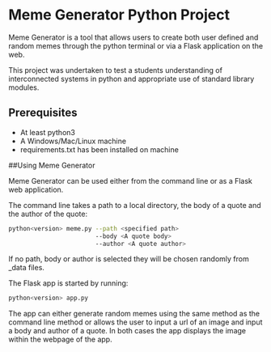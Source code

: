 # Meme Generator Python Project

Meme Generator is a tool that allows users to create both user 
defined and random memes through the python terminal or via a 
Flask application on the web.

This project was undertaken to test a students understanding of 
interconnected systems in python and appropriate use of standard
library modules.

## Prerequisites

- At least python3
- A Windows/Mac/Linux machine
- requirements.txt has been installed on machine

##Using Meme Generator

Meme Generator can be used either from the command line or as
a Flask web application.

The command line takes a path to a local directory, the body 
of a quote and the author of the quote: 

```bash
python<version> meme.py --path <specified path>
                        --body <A quote body>
                        --author <A quote author>
```
If no path, body or author is selected they will be chosen randomly
from _data files.

The Flask app is started by running:

```bash
python<version> app.py
```

The app can either generate random memes using the same method 
as the command line method or allows the user to input a url
of an image and input a body and author of a quote.
In both cases the app displays the image within the webpage of
the app.